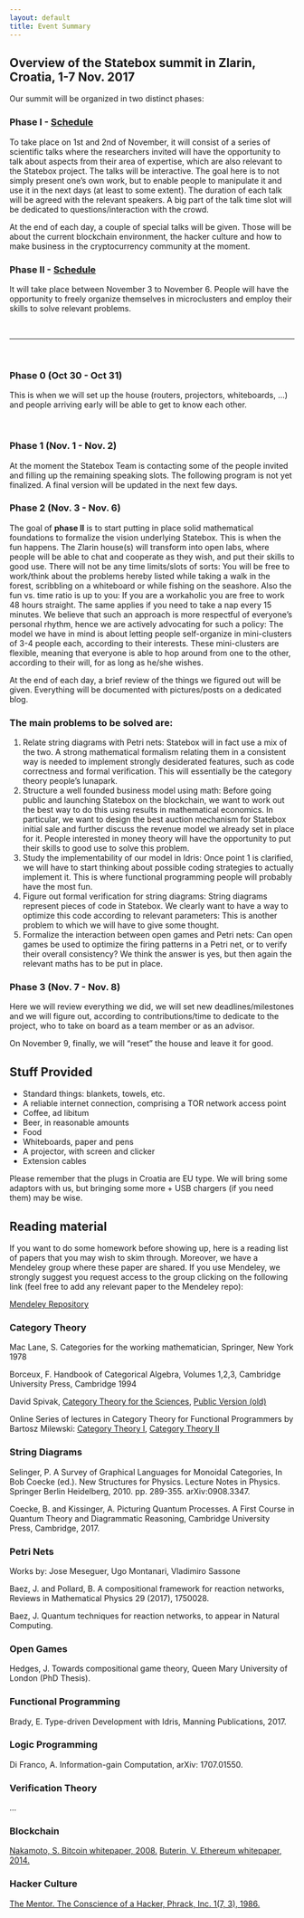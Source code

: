 ```yaml
---
layout: default 
title: Event Summary
---
```


## Overview of the Statebox summit in Zlarin, Croatia, 1-7 Nov. 2017

Our summit will be organized in two distinct phases:

### Phase I - [Schedule](http://statebox.org/zlarin-2017-tables.html)

To take place on 1st and 2nd of November, it will consist of a series of scientific talks where the researchers invited will have the opportunity to talk about aspects from their area of expertise, which are also relevant to the Statebox project. The talks will be interactive. The goal here is to not simply present one’s own work, but to enable people to manipulate it and use it in the next days (at least to some extent). The duration of each talk will be agreed with the relevant speakers. A big part of the talk time slot will be dedicated to questions/interaction with the crowd.

At the end of each day, a couple of special talks will be given. Those will be about the current blockchain environment, the hacker culture and how to make business in the cryptocurrency community at the moment.

### Phase II - [Schedule](http://statebox.org/zlarin-2017-tables.html)

It will take place between November 3 to November 6. People will have the opportunity to freely organize themselves in microclusters and employ their skills to solve relevant problems.

<br>
<hr>
<br>

### Phase 0 (Oct 30 - Oct 31)
This is when we will set up the house (routers, projectors, whiteboards, ...) and people arriving early will be able to get to know each other.

<br>

### Phase 1 (Nov. 1 - Nov. 2)
At the moment the Statebox Team is contacting some of the people invited and filling up the remaining speaking slots. The following program is not yet finalized. A final version will be updated in the next few days.

### Phase 2 (Nov. 3 - Nov. 6)
The goal of <b>phase II</b> is to start putting in place solid mathematical foundations to formalize the vision underlying Statebox. This is when the fun happens. The Zlarin house(s) will transform into open labs, where people will be able to chat and cooperate as they wish, and put their skills to good use. There will not be any time limits/slots of sorts: You will be free to work/think about the problems hereby listed while taking a walk in the forest, scribbling on a whiteboard or while fishing on the seashore. Also the fun vs. time ratio is up to you: If you are a workaholic you are free to work 48 hours straight. The same applies if you need to take a nap every 15 minutes. We believe that such an approach is more respectful of everyone’s personal rhythm, hence we are actively advocating for such a policy: The model we have in mind is about letting people self-organize in mini-clusters of 3-4 people each, according to their interests. These mini-clusters are flexible, meaning that everyone is able to hop around from one to the other, according to their will, for as long as he/she wishes.

At the end of each day, a brief review of the things we figured out will be given. Everything will be documented with pictures/posts on a dedicated blog.

### The main problems to be solved are:
1. Relate string diagrams with Petri nets: Statebox will in fact use a mix of the two. A strong mathematical formalism relating them in a consistent way is needed to implement strongly desiderated features, such as code correctness and formal verification. This will essentially be the category theory people’s lunapark.
2. Structure a well founded business model using math: Before going public and launching Statebox on the blockchain, we want to work out the best way to do this using results in mathematical economics. In particular, we want to design the best auction mechanism for Statebox initial sale and further discuss the revenue model we already set in place for it. People interested in money theory will have the opportunity to put their skills to good use to solve this problem.
3. Study the implementability of our model in Idris: Once point 1 is clarified, we will have to start thinking about possible coding strategies to actually implement it. This is where functional programming people will probably have the most fun.
4. Figure out formal verification for string diagrams: String diagrams represent pieces of code in Statebox. We clearly want to have a way to optimize this code according to relevant parameters: This is another problem to which we will have to give some thought.
5. Formalize the interaction between open games and Petri nets: Can open games be used to optimize the firing patterns in a Petri net, or to verify their overall consistency? We think the answer is yes, but then again the relevant maths has to be put in place.

### Phase 3 (Nov. 7 - Nov. 8)
Here we will review everything we did, we will set new deadlines/milestones and we will figure out, according to contributions/time to dedicate to the project, who to take on board as a team member or as an advisor.

On November 9, finally, we will “reset” the house and leave it for good.

## Stuff Provided
- Standard things: blankets, towels, etc.
- A reliable internet connection, comprising a TOR network access point
- Coffee, ad libitum
- Beer, in reasonable amounts
- Food
- Whiteboards, paper and pens
- A projector, with screen and clicker
- Extension cables

Please remember that the plugs in Croatia are EU type. We will bring some adaptors with us, but bringing some more + USB chargers (if you need them) may be wise.

## Reading material
If you want to do some homework before showing up, here is a reading list of papers that you may wish to skim through. Moreover, we have a Mendeley group where these paper are shared. If you use Mendeley, we strongly suggest you request access to the group clicking on the following link (feel free to add any relevant paper to the Mendeley repo):

[Mendeley Repository](https://www.mendeley.com/groups/11748971/_/)

### Category Theory
Mac Lane, S. Categories for the working mathematician, Springer, New York 1978

Borceux, F. Handbook of Categorical Algebra, Volumes 1,2,3, Cambridge University Press, Cambridge 1994

David Spivak, [Category Theory for the Sciences](https://mitpress.mit.edu/books/category-theory-sciences), [Public Version (old)](http://math.mit.edu/~dspivak/CT4S.pdf )

Online Series of lectures in Category Theory for Functional Programmers by Bartosz Milewski:
[Category Theory I](https://www.youtube.com/watch?v=I8LbkfSSR58&list=PLbgaMIhjbmEnaH_LTkxLI7FMa2HsnawM_), 
[Category Theory II](https://www.youtube.com/watch?v=3XTQSx1A3x8&list=PLbgaMIhjbmElia1eCEZNvsVscFef9m0dm
)

### String Diagrams
Selinger, P. A Survey of Graphical Languages for Monoidal Categories, In Bob Coecke (ed.). New Structures for Physics. Lecture Notes in Physics. Springer Berlin Heidelberg, 2010. pp. 289-355. arXiv:0908.3347.

Coecke, B. and Kissinger, A. Picturing Quantum Processes. A First Course in Quantum Theory and Diagrammatic Reasoning, Cambridge University Press, Cambridge, 2017.

### Petri Nets
Works by: Jose Meseguer, Ugo Montanari, Vladimiro Sassone

Baez, J. and Pollard, B. A compositional framework for reaction networks, Reviews in Mathematical Physics 29 (2017), 1750028.

Baez, J. Quantum techniques for reaction networks, to appear in Natural Computing.

### Open Games
Hedges, J. Towards compositional game theory, Queen Mary University of London (PhD Thesis).

### Functional Programming
Brady, E. Type-driven Development with Idris, Manning Publications, 2017.

### Logic Programming
Di Franco, A. Information-gain Computation, arXiv: 1707.01550.

### Verification Theory
...


### Blockchain
[Nakamoto, S. Bitcoin whitepaper, 2008.](https://blockstreet.info/news/2015-08-11/original-satoshi-nakamoto-bitcoin-white-paper-32769)
[Buterin, V. Ethereum whitepaper, 2014.](https://github.com/ethereum/wiki/wiki/White-Paper)

### Hacker Culture
[The Mentor. The Conscience of a Hacker, Phrack, Inc. 1(7, 3), 1986.](http://www.phrack.org/archives/issues/7/3.txt)
